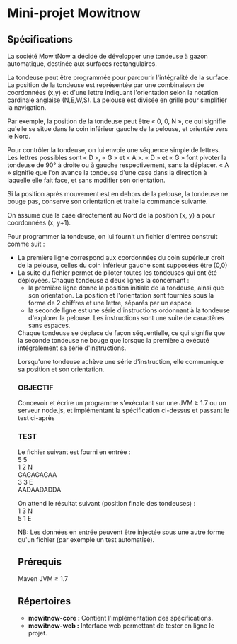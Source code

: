 <h1>Mini-projet Mowitnow</h1>
<h2>Spécifications</h2>
La société MowItNow a décidé de développer une tondeuse à gazon automatique, destinée aux surfaces rectangulaires.

La tondeuse peut être programmée pour parcourir l'intégralité de la surface.
La position de la tondeuse est représentée par une combinaison de coordonnées (x,y) et d'une lettre indiquant l'orientation selon la notation cardinale anglaise (N,E,W,S). La pelouse est divisée en grille pour simplifier la navigation. 

Par exemple, la position de la tondeuse peut être « 0, 0, N », ce qui signifie qu'elle se situe dans le coin inférieur gauche de la pelouse, et orientée vers le Nord.

Pour contrôler la tondeuse, on lui envoie une séquence simple de lettres. Les lettres possibles sont « D », « G » et « A ». « D » et « G » font pivoter la tondeuse de 90° à droite ou à gauche respectivement, sans la déplacer. « A » signifie que l'on avance la tondeuse d'une case dans la direction à laquelle elle fait face, et sans modifier son orientation.

Si la position après mouvement est en dehors de la pelouse, la tondeuse ne bouge pas, conserve son orientation et traite la commande suivante. 

On assume que la case directement au Nord de la position (x, y) a pour coordonnées (x, y+1).

Pour programmer la tondeuse, on lui fournit un fichier d'entrée construit comme suit :
<ul>
<li>	La première ligne correspond aux coordonnées du coin supérieur droit de la pelouse, celles du coin inférieur gauche sont supposées être (0,0)</li>
<li>	La suite du fichier permet de piloter toutes les tondeuses qui ont été déployées. Chaque tondeuse a deux lignes la concernant :
<ul>
<li>	la première ligne donne la position initiale de la tondeuse, ainsi que son orientation. La position et l'orientation sont fournies sous la forme de 2 chiffres et une lettre, séparés par un espace</li>
<li>	la seconde ligne est une série d'instructions ordonnant à la tondeuse d'explorer la pelouse. Les instructions sont une suite de caractères sans espaces.</li>
</li>
</ul>
Chaque tondeuse se déplace de façon séquentielle, ce qui signifie que la seconde tondeuse ne bouge que lorsque la première a exécuté intégralement sa série d'instructions.

Lorsqu'une tondeuse achève une série d'instruction, elle communique sa position et son orientation.

<h3>OBJECTIF</h3>
Concevoir et écrire un programme s'exécutant sur une JVM ≥ 1.7 ou un serveur node.js, et implémentant la spécification ci-dessus et passant le test ci-après

<h3>TEST</h3>
Le fichier suivant est fourni en entrée :<br>
5 5<br>
1 2 N<br>
GAGAGAGAA<br>
3 3 E<br>
AADAADADDA<br>

On attend le résultat suivant (position finale des tondeuses) :<br>
1 3 N<br>
5 1 E<br>

NB: Les données en entrée peuvent être injectée sous une autre forme qu'un fichier (par exemple un test automatisé).

<h2>Prérequis</h2>
Maven
JVM ≥ 1.7

<h2>Répertoires</h2>
<ul>
<li><b>mowitnow-core :</b> Contient l'implémentation des spécifications.</li>
<li><b>mowitnow-web :</b> Interface web permettant de tester en ligne le projet.</li>
</ul>

